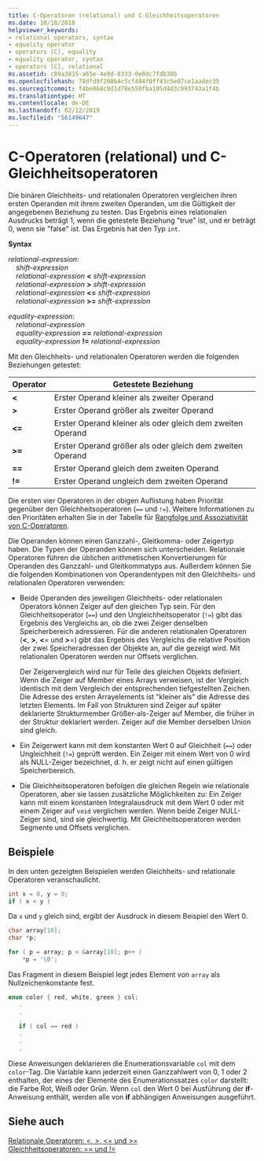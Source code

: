 ```yaml
---
title: C-Operatoren (relational) und C-Gleichheitsoperatoren
ms.date: 10/18/2018
helpviewer_keywords:
- relational operators, syntax
- equality operator
- operators [C], equality
- equality operator, syntax
- operators [C], relational
ms.assetid: c89a3815-a65e-4e0d-8333-0e8dc7fdb30b
ms.openlocfilehash: 78dfd9f208b4c5cf484f0ff43c5e07ce1aadec35
ms.sourcegitcommit: f4be868c0d1d78e550fba105d4d3c993743a1f4b
ms.translationtype: HT
ms.contentlocale: de-DE
ms.lasthandoff: 02/12/2019
ms.locfileid: "56149647"
---
```

# <a name="c-relational-and-equality-operators"></a>C-Operatoren (relational) und C-Gleichheitsoperatoren

Die binären Gleichheits- und relationalen Operatoren vergleichen ihren ersten Operanden mit ihrem zweiten Operanden, um die Gültigkeit der angegebenen Beziehung zu testen. Das Ergebnis eines relationalen Ausdrucks beträgt 1, wenn die getestete Beziehung "true" ist, und er beträgt 0, wenn sie "false" ist. Das Ergebnis hat den Typ `int`.

**Syntax**

*relational-expression*:<br/>
&nbsp;&nbsp;&nbsp;&nbsp;*shift-expression*<br/>
&nbsp;&nbsp;&nbsp;&nbsp;*relational-expression* **&lt;** *shift-expression*<br/>
&nbsp;&nbsp;&nbsp;&nbsp;*relational-expression* **>** *shift-expression*<br/>
&nbsp;&nbsp;&nbsp;&nbsp;*relational-expression* **&lt;=** *shift-expression*<br/>
&nbsp;&nbsp;&nbsp;&nbsp;*relational-expression* **>=** *shift-expression*<br/>

*equality-expression*:<br/>
&nbsp;&nbsp;&nbsp;&nbsp;*relational-expression*<br/>
&nbsp;&nbsp;&nbsp;&nbsp;*equality-expression* **==** *relational-expression*<br/>
&nbsp;&nbsp;&nbsp;&nbsp;*equality-expression* **!=** *relational-expression*

Mit den Gleichheits- und relationalen Operatoren werden die folgenden Beziehungen getestet:

|Operator|Getestete Beziehung|
|--------------|-------------------------|
|**&lt;**|Erster Operand kleiner als zweiter Operand|
|**>**|Erster Operand größer als zweiter Operand|
|**&lt;=**|Erster Operand kleiner als oder gleich dem zweiten Operand|
|**>=**|Erster Operand größer als oder gleich dem zweiten Operand|
|**==**|Erster Operand gleich dem zweiten Operand|
|**!=**|Erster Operand ungleich dem zweiten Operand|

Die ersten vier Operatoren in der obigen Auflistung haben Priorität gegenüber den Gleichheitsoperatoren (`==` und `!=`). Weitere Informationen zu den Prioritäten erhalten Sie in der Tabelle für [Rangfolge und Assoziativität von C-Operatoren](../c-language/precedence-and-order-of-evaluation.md).

Die Operanden können einen Ganzzahl-, Gleitkomma- oder Zeigertyp haben. Die Typen der Operanden können sich unterscheiden. Relationale Operatoren führen die üblichen arithmetischen Konvertierungen für Operanden des Ganzzahl- und Gleitkommatyps aus. Außerdem können Sie die folgenden Kombinationen von Operandentypen mit den Gleichheits- und relationalen Operatoren verwenden:

- Beide Operanden des jeweiligen Gleichheits- oder relationalen Operators können Zeiger auf den gleichen Typ sein. Für den Gleichheitsoperator (`==`) und den Ungleichheitsoperator (`!=`) gibt das Ergebnis des Vergleichs an, ob die zwei Zeiger denselben Speicherbereich adressieren. Für die anderen relationalen Operatoren (**\<**, **>**, **\<**= und **>**=) gibt das Ergebnis des Vergleichs die relative Position der zwei Speicheradressen der Objekte an, auf die gezeigt wird. Mit relationalen Operatoren werden nur Offsets verglichen.

   Der Zeigervergleich wird nur für Teile des gleichen Objekts definiert. Wenn die Zeiger auf Member eines Arrays verweisen, ist der Vergleich identisch mit dem Vergleich der entsprechenden tiefgestellten Zeichen. Die Adresse des ersten Arrayelements ist "kleiner als" die Adresse des letzten Elements. Im Fall von Strukturen sind Zeiger auf später deklarierte Strukturmember Größer-als-Zeiger auf Member, die früher in der Struktur deklariert werden. Zeiger auf die Member derselben Union sind gleich.

- Ein Zeigerwert kann mit dem konstanten Wert 0 auf Gleichheit (`==`) oder Ungleichheit (`!=`) geprüft werden. Ein Zeiger mit einem Wert von 0 wird als NULL-Zeiger bezeichnet, d. h. er zeigt nicht auf einen gültigen Speicherbereich.

- Die Gleichheitsoperatoren befolgen die gleichen Regeln wie relationale Operatoren, aber sie lassen zusätzliche Möglichkeiten zu: Ein Zeiger kann mit einem konstanten Integralausdruck mit dem Wert 0 oder mit einem Zeiger auf `void` verglichen werden. Wenn beide Zeiger NULL-Zeiger sind, sind sie gleichwertig. Mit Gleichheitsoperatoren werden Segmente und Offsets verglichen.

## <a name="examples"></a>Beispiele

In den unten gezeigten Beispielen werden Gleichheits- und relationale Operatoren veranschaulicht.

```C
int x = 0, y = 0;
if ( x < y )
```

Da `x` und `y` gleich sind, ergibt der Ausdruck in diesem Beispiel den Wert 0.

```C
char array[10];
char *p;

for ( p = array; p < &array[10]; p++ )
    *p = '\0';
```

Das Fragment in diesem Beispiel legt jedes Element von `array` als Nullzeichenkonstante fest.

```C
enum color { red, white, green } col;
   .
   .
   .
   if ( col == red )
   .
   .
   .
```

Diese Anweisungen deklarieren die Enumerationsvariable `col` mit dem `color`-Tag. Die Variable kann jederzeit einen Ganzzahlwert von 0, 1 oder 2 enthalten, der eines der Elemente des Enumerationssatzes `color` darstellt: die Farbe Rot, Weiß oder Grün. Wenn `col` den Wert 0 bei Ausführung der **if**-Anweisung enthält, werden alle von **if** abhängigen Anweisungen ausgeführt.

## <a name="see-also"></a>Siehe auch

[Relationale Operatoren: \<, >, \<= und >=](../cpp/relational-operators-equal-and-equal.md)<br/>
[Gleichheitsoperatoren: == und !=](../cpp/equality-operators-equal-equal-and-exclpt-equal.md)
